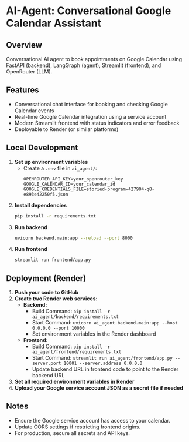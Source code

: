 # AI-Agent: Conversational Google Calendar Assistant

## Overview
Conversational AI agent to book appointments on Google Calendar using FastAPI (backend), LangGraph (agent), Streamlit (frontend), and OpenRouter (LLM).

## Features
- Conversational chat interface for booking and checking Google Calendar events
- Real-time Google Calendar integration using a service account
- Modern Streamlit frontend with status indicators and error feedback
- Deployable to Render (or similar platforms)

## Local Development

1. **Set up environment variables**
   - Create a `.env` file in `ai_agent/`:
     ```
     OPENROUTER_API_KEY=your_openrouter_key
     GOOGLE_CALENDAR_ID=your_calendar_id
     GOOGLE_CREDENTIALS_FILE=storied-program-427904-q8-e893e42250f5.json
     ```
2. **Install dependencies**
   ```sh
   pip install -r requirements.txt
   ```
3. **Run backend**
   ```sh
   uvicorn backend.main:app --reload --port 8000
   ```
4. **Run frontend**
   ```sh
   streamlit run frontend/app.py
   ```

## Deployment (Render)

1. **Push your code to GitHub**
2. **Create two Render web services:**
   - **Backend:**
     - Build Command: `pip install -r ai_agent/backend/requirements.txt`
     - Start Command: `uvicorn ai_agent.backend.main:app --host 0.0.0.0 --port 10000`
     - Set environment variables in the Render dashboard
   - **Frontend:**
     - Build Command: `pip install -r ai_agent/frontend/requirements.txt`
     - Start Command: `streamlit run ai_agent/frontend/app.py --server.port 10001 --server.address 0.0.0.0`
     - Update backend URL in frontend code to point to the Render backend URL
3. **Set all required environment variables in Render**
4. **Upload your Google service account JSON as a secret file if needed**

## Notes
- Ensure the Google service account has access to your calendar.
- Update CORS settings if restricting frontend origins.
- For production, secure all secrets and API keys. 